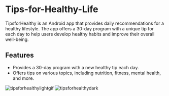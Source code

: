 # Tips-for-Healthy-Life
TipsforHealthy is an Android app that provides daily recommendations for a healthy lifestyle. The app offers a 30-day program with a unique tip for each day to help users
develop healthy habits and improve their overall well-being.

## Features
- Provides a 30-day program with a new healthy tip each day.
- Offers tips on various topics, including nutrition, fitness, mental health, and more.

![tipsforhealthylightgif](https://user-images.githubusercontent.com/123194054/235905996-e033c5af-1903-43b0-8805-8fa7a739870c.gif) ![tipsforhealthydark](https://user-images.githubusercontent.com/123194054/235906307-5689e0cb-e748-44ca-bd60-9d7cf4461473.gif)


